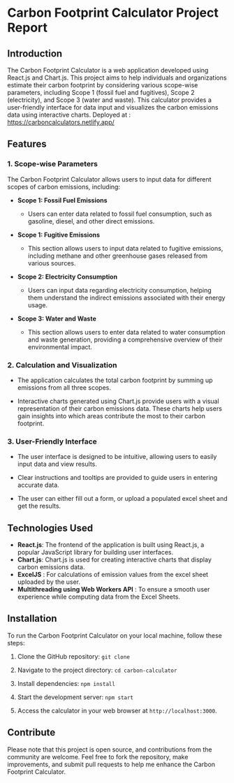 # Carbon Footprint Calculator Project Report

## Introduction

The Carbon Footprint Calculator is a web application developed using React.js and Chart.js. This project aims to help individuals and organizations estimate their carbon footprint by considering various scope-wise parameters, including Scope 1 (fossil fuel and fugitives), Scope 2 (electricity), and Scope 3 (water and waste). This calculator provides a user-friendly interface for data input and visualizes the carbon emissions data using interactive charts.
Deployed at : https://carboncalculators.netlify.app/

## Features

### 1. Scope-wise Parameters

The Carbon Footprint Calculator allows users to input data for different scopes of carbon emissions, including:

- **Scope 1: Fossil Fuel Emissions**
  - Users can enter data related to fossil fuel consumption, such as gasoline, diesel, and other direct emissions.

- **Scope 1: Fugitive Emissions**
  - This section allows users to input data related to fugitive emissions, including methane and other greenhouse gases released from various sources.

- **Scope 2: Electricity Consumption**
  - Users can input data regarding electricity consumption, helping them understand the indirect emissions associated with their energy usage.

- **Scope 3: Water and Waste**
  - This section allows users to enter data related to water consumption and waste generation, providing a comprehensive overview of their environmental impact.

### 2. Calculation and Visualization

- The application calculates the total carbon footprint by summing up emissions from all three scopes.

- Interactive charts generated using Chart.js provide users with a visual representation of their carbon emissions data. These charts help users gain insights into which areas contribute the most to their carbon footprint.

### 3. User-Friendly Interface

- The user interface is designed to be intuitive, allowing users to easily input data and view results.

- Clear instructions and tooltips are provided to guide users in entering accurate data.
- The user can either fill out a form, or upload a populated excel sheet and get the results.

## Technologies Used

- **React.js**: The frontend of the application is built using React.js, a popular JavaScript library for building user interfaces.
- **Chart.js**: Chart.js is used for creating interactive charts that display carbon emissions data.
- **ExcelJS** : For calculations of emission values from the excel sheet uploaded by the user.
- **Multithreading using Web Workers API** : To ensure a smooth user experience while computing data from the Excel Sheets.

## Installation

To run the Carbon Footprint Calculator on your local machine, follow these steps:

1. Clone the GitHub repository: `git clone `

2. Navigate to the project directory: `cd carbon-calculator`

3. Install dependencies: `npm install`

4. Start the development server: `npm start`

5. Access the calculator in your web browser at `http://localhost:3000`.

## Contribute

Please note that this project is open source, and contributions from the community are welcome. Feel free to fork the repository, make improvements, and submit pull requests to help me enhance the Carbon Footprint Calculator.
